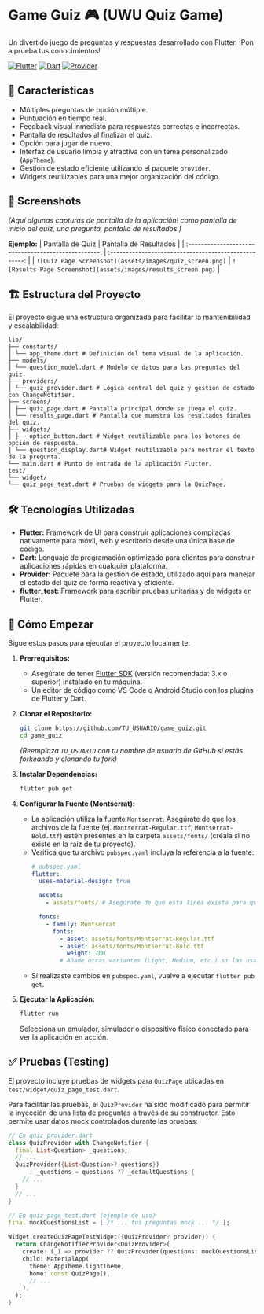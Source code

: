 # Game Guiz 🎮 (UWU Quiz Game)

Un divertido juego de preguntas y respuestas desarrollado con Flutter. ¡Pon a prueba tus conocimientos!

[![Flutter](https://img.shields.io/badge/Flutter-02569B?style=for-the-badge&logo=flutter&logoColor=white)](https://flutter.dev)
[![Dart](https://img.shields.io/badge/Dart-0175C2?style=for-the-badge&logo=dart&logoColor=white)](https://dart.dev)
[![Provider](https://img.shields.io/badge/Provider-State_Management-blue?style=for-the-badge)](https://pub.dev/packages/provider)

## 🌟 Características

*   Múltiples preguntas de opción múltiple.
*   Puntuación en tiempo real.
*   Feedback visual inmediato para respuestas correctas e incorrectas.
*   Pantalla de resultados al finalizar el quiz.
*   Opción para jugar de nuevo.
*   Interfaz de usuario limpia y atractiva con un tema personalizado (`AppTheme`).
*   Gestión de estado eficiente utilizando el paquete `provider`.
*   Widgets reutilizables para una mejor organización del código.

## 📸 Screenshots

*(Aquí algunas capturas de pantalla de la aplicación! como pantalla de inicio del quiz, una pregunta, pantalla de resultados.)*

**Ejemplo:**
| Pantalla de Quiz                                     | Pantalla de Resultados                                  |
| :--------------------------------------------------: | :---------------------------------------------------: |
| `![Quiz Page Screenshot](assets/images/quiz_screen.png)` | `![Results Page Screenshot](assets/images/results_screen.png)` |

## 🏗️ Estructura del Proyecto

El proyecto sigue una estructura organizada para facilitar la mantenibilidad y escalabilidad:

```
lib/
├── constants/
│ └── app_theme.dart # Definición del tema visual de la aplicación.
├── models/
│ └── question_model.dart # Modelo de datos para las preguntas del quiz.
├── providers/
│ └── quiz_provider.dart # Lógica central del quiz y gestión de estado con ChangeNotifier.
├── screens/
│ ├── quiz_page.dart # Pantalla principal donde se juega el quiz.
│ └── results_page.dart # Pantalla que muestra los resultados finales del quiz.
├── widgets/
│ ├── option_button.dart # Widget reutilizable para los botones de opción de respuesta.
│ └── question_display.dart# Widget reutilizable para mostrar el texto de la pregunta.
└── main.dart # Punto de entrada de la aplicación Flutter.
test/
└── widget/
└── quiz_page_test.dart # Pruebas de widgets para la QuizPage.
```

## 🛠️ Tecnologías Utilizadas

*   **Flutter:** Framework de UI para construir aplicaciones compiladas nativamente para móvil, web y escritorio desde una única base de código.
*   **Dart:** Lenguaje de programación optimizado para clientes para construir aplicaciones rápidas en cualquier plataforma.
*   **Provider:** Paquete para la gestión de estado, utilizado aquí para manejar el estado del quiz de forma reactiva y eficiente.
*   **flutter_test:** Framework para escribir pruebas unitarias y de widgets en Flutter.

## 🚀 Cómo Empezar

Sigue estos pasos para ejecutar el proyecto localmente:

1.  **Prerrequisitos:**
    *   Asegúrate de tener [Flutter SDK](https://flutter.dev/docs/get-started/install) (versión recomendada: 3.x o superior) instalado en tu máquina.
    *   Un editor de código como VS Code o Android Studio con los plugins de Flutter y Dart.

2.  **Clonar el Repositorio:**
    ```bash
    git clone https://github.com/TU_USUARIO/game_guiz.git
    cd game_guiz
    ```
    *(Reemplaza `TU_USUARIO` con tu nombre de usuario de GitHub si estás forkeando y clonando tu fork)*

3.  **Instalar Dependencias:**
    ```bash
    flutter pub get
    ```

4.  **Configurar la Fuente (Montserrat):**
    *   La aplicación utiliza la fuente `Montserrat`. Asegúrate de que los archivos de la fuente (ej. `Montserrat-Regular.ttf`, `Montserrat-Bold.ttf`) estén presentes en la carpeta `assets/fonts/` (créala si no existe en la raíz de tu proyecto).
    *   Verifica que tu archivo `pubspec.yaml` incluya la referencia a la fuente:
        ```yaml
        # pubspec.yaml
        flutter:
          uses-material-design: true

          assets:
            - assets/fonts/ # Asegúrate de que esta línea exista para que se reconozca la carpeta

          fonts:
            - family: Montserrat
              fonts:
                - asset: assets/fonts/Montserrat-Regular.ttf
                - asset: assets/fonts/Montserrat-Bold.ttf
                  weight: 700
                # Añade otras variantes (Light, Medium, etc.) si las usas en AppTheme
        ```
    *   Si realizaste cambios en `pubspec.yaml`, vuelve a ejecutar `flutter pub get`.

5.  **Ejecutar la Aplicación:**
    ```bash
    flutter run
    ```
    Selecciona un emulador, simulador o dispositivo físico conectado para ver la aplicación en acción.

## ✅ Pruebas (Testing)

El proyecto incluye pruebas de widgets para `QuizPage` ubicadas en `test/widget/quiz_page_test.dart`.

Para facilitar las pruebas, el `QuizProvider` ha sido modificado para permitir la inyección de una lista de preguntas a través de su constructor. Esto permite usar datos mock controlados durante las pruebas:

```dart
// En quiz_provider.dart
class QuizProvider with ChangeNotifier {
  final List<Question> _questions;
  // ...
  QuizProvider({List<Question>? questions})
      : _questions = questions ?? _defaultQuestions {
    // ...
  }
  // ...
}

// En quiz_page_test.dart (ejemplo de uso)
final mockQuestionsList = [ /* ... tus preguntas mock ... */ ];

Widget createQuizPageTestWidget({QuizProvider? provider}) {
  return ChangeNotifierProvider<QuizProvider>(
    create: (_) => provider ?? QuizProvider(questions: mockQuestionsList),
    child: MaterialApp(
      theme: AppTheme.lightTheme,
      home: const QuizPage(),
      // ...
    ),
  );
}